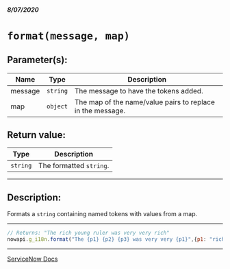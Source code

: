 ##### 8/07/2020
# `format(message, map)`
## Parameter(s):
| Name | Type | Description |
|---|---|---|
| message | `string` | The message to have the tokens added. |
| map | `object` | The map of the name/value pairs to replace in the message. |

## Return value:
| Type | Description |
|---|---|
| `string` | The formatted `string`. |

---

## Description:
Formats a `string` containing named tokens with values from a map.

---

```js
// Returns: "The rich young ruler was very very rich"
nowapi.g_i18n.format("The {p1} {p2} {p3} was very very {p1}",{p1: "rich", p2: "young", p3: "ruler"});
```

---

[ServiceNow Docs](https://developer.servicenow.com/dev.do#!/reference/api/newyork/client/c_i18NV3API#r_i18NV3-format-S_O)